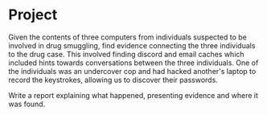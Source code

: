 # Project

Given the contents of three computers from individuals suspected to be involved in drug smuggling, find evidence connecting the three individuals to the drug case. This involved finding discord and email caches which included hints towards conversations between the three individuals. One of the individuals was an undercover cop and had hacked another's laptop to record the keystrokes, allowing us to discover their passwords. 

Write a report explaining what happened, presenting evidence and where it was found.

